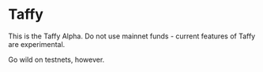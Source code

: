 # Taffy

This is the Taffy Alpha.
Do not use mainnet funds - current features of Taffy are experimental.

Go wild on testnets, however.
